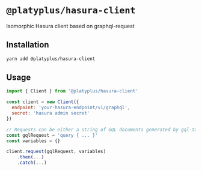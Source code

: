 # `@platyplus/hasura-client`

Isomorphic Hasura client based on graphql-request

## Installation

```sh
yarn add @platyplus/hasura-client
```

## Usage

```js
import { Client } from '@platyplus/hasura-client'

const client = new Client({
  endpoint: 'your-hasura-endpoint/v1/graphql',
  secret: 'hasura admin secret'
})

// Requests can be either a string of GQL documents generated by gql-tag
const gqlRequest = 'query { ... }'
const variables = {}

client.request(gqlRequest, variables)
    .then(...)
    .catch(...)
```

